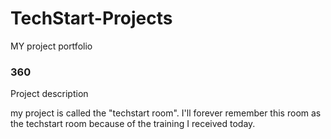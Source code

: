 # TechStart-Projects
MY project portfolio

### 360

Project description

my project is called the "techstart room". I'll forever remember this room as the techstart room because of the training I received today. 

<script src='//vizor.io/static/scripts/vizor-360-embed.js' data-vizorurl='//vizor.io/embed/jcurtis/360-techstart-pic'></script>
